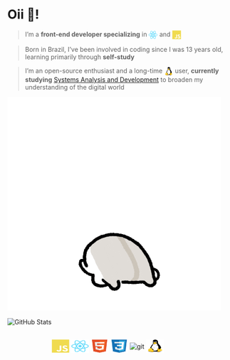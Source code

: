 <h1>Oii 👋! </h1>

> I’m a **front-end developer specializing** in <a href="#" title="React"><img align="center" alt="React" height="20" src="https://raw.githubusercontent.com/devicons/devicon/master/icons/react/react-original.svg"></a>
 and <a href="#" title="Java Script"> <img align="center" alt="Js" height="20" src="https://raw.githubusercontent.com/devicons/devicon/master/icons/javascript/javascript-plain.svg"></a>



> Born in Brazil, I’ve been involved in coding since I was 13 years old, learning primarily through **self-study**

> I’m an open-source enthusiast and a long-time <a href="#" title="Linux"><img align="center" alt="linux" height="20" src="https://raw.githubusercontent.com/devicons/devicon/master/icons/linux/linux-original.svg"></a> user, **currently studying** <a href="#" title="">Systems Analysis and Development</a> to broaden my understanding of the digital world


<div> <img src="./image.gif" alt=".gif"> </div>

<img 
      align="left" 
      alt="GitHub Stats" 
      height="130" 
      src="https://github-readme-stats.vercel.app/api/top-langs/?username=typ17&theme=dark&layout=compact&custom_title=Stats:&langs_count=5" 
  />


<br> <br>
<div style="display: inline_block;">
  <img align="center" alt="Js" height="30" width="40" src="https://raw.githubusercontent.com/devicons/devicon/master/icons/javascript/javascript-plain.svg">
  <img align="center" alt="React" height="30" width="40" src="https://raw.githubusercontent.com/devicons/devicon/master/icons/react/react-original.svg">
  <img align="center" alt="HTML" height="30" width="40" src="https://raw.githubusercontent.com/devicons/devicon/master/icons/html5/html5-original.svg">
  <img align="center" alt="CSS" height="30" width="40" src="https://raw.githubusercontent.com/devicons/devicon/master/icons/css3/css3-original.svg">
  <img align="center" alt="git" height="30" width="40" src="https://cdn.jsdelivr.net/gh/devicons/devicon@latest/icons/git/git-original.svg">
  <img align="center" alt="linux" height="30" width="40" src="https://raw.githubusercontent.com/devicons/devicon/master/icons/linux/linux-original.svg">
</div>
